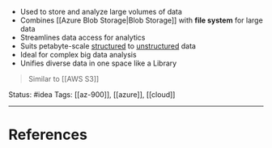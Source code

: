 - Used to store and analyze large volumes of data
- Combines [[Azure Blob Storage|Blob Storage]] with **file system** for large data
- ﻿﻿Streamlines data access for analytics
- ﻿﻿Suits petabyte-scale <u>structured</u> to <u>unstructured</u> data
- ﻿﻿Ideal for complex big data analysis
- ﻿﻿Unifies diverse data in one space like a Library

> Similar to [[AWS S3]]

Status: #idea
Tags: [[az-900]], [[azure]], [[cloud]]

---
# References